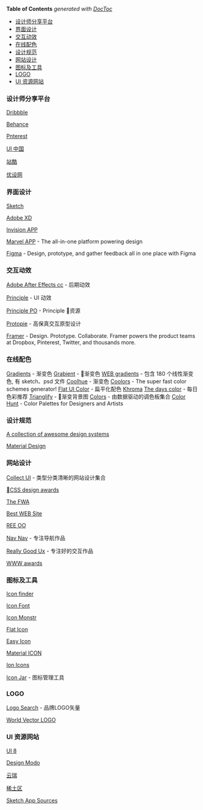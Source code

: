 <!-- START doctoc generated TOC please keep comment here to allow auto update -->
<!-- DON'T EDIT THIS SECTION, INSTEAD RE-RUN doctoc TO UPDATE -->
**Table of Contents**  *generated with [DocToc](https://github.com/thlorenz/doctoc)*

- [设计师分享平台](#%E8%AE%BE%E8%AE%A1%E5%B8%88%E5%88%86%E4%BA%AB%E5%B9%B3%E5%8F%B0)
- [界面设计](#%E7%95%8C%E9%9D%A2%E8%AE%BE%E8%AE%A1)
- [交互动效](#%E4%BA%A4%E4%BA%92%E5%8A%A8%E6%95%88)
- [在线配色](#%E5%9C%A8%E7%BA%BF%E9%85%8D%E8%89%B2)
- [设计规范](#%E8%AE%BE%E8%AE%A1%E8%A7%84%E8%8C%83)
- [网站设计](#%E7%BD%91%E7%AB%99%E8%AE%BE%E8%AE%A1)
- [图标及工具](#%E5%9B%BE%E6%A0%87%E5%8F%8A%E5%B7%A5%E5%85%B7)
- [LOGO](#logo)
- [UI 资源网站](#ui-%E8%B5%84%E6%BA%90%E7%BD%91%E7%AB%99)

<!-- END doctoc generated TOC please keep comment here to allow auto update -->

### 设计师分享平台
[Dribbble](https://dribbble.com/)

[Behance](https://www.behance.net/)

[Pnterest](https://www.pinterest.com/)

[UI 中国](http://www.ui.cn/)

[站酷](https://www.zcool.com.cn/)

[优设网](https://www.uisdc.com/)

### 界面设计
[Sketch](https://sketchapp.com/)

[Adobe XD](https://www.adobe.com/products/xd.html)

[Invision APP](https://www.invisionapp.com/)

[Marvel APP](https://marvelapp.com/) -
The all-in-one platform powering design

[Figma](https://www.figma.com/) - Design, prototype, and gather feedback all in one place with Figma

### 交互动效
[Adobe After Effects cc](https://www.adobe.com/cn/products/aftereffects.html) - 后期动效

[Principle](http://principleformac.com/) - UI 动效

[Principle PO](http://principlerepo.com/) - Principle 资源

[Protopie](http://www.protopie.cn/) - 高保真交互原型设计

[Framer](https://framer.com/) - Design. Prototype. Collaborate. Framer powers the product teams at Dropbox, Pinterest, Twitter, and thousands more.

### 在线配色

[Gradients](http://gradients.io/) - 渐变色
[Grabient](https://www.grabient.com/) - 渐变色
[WEB gradients](https://webgradients.com/) - 包含 180 个线性渐变色, 有 sketch、psd 文件
[Coolhue](https://webkul.github.io/coolhue/) - 渐变色
[Coolors](https://coolors.co/) - The super fast color schemes generator!
[Flat UI Color](https://flatuicolors.com/) - 扁平化配色
[Khroma](http://khroma.co/generator/)
[The days color](http://www.thedayscolor.com/) - 每日色彩推荐
[Trianglify](https://trianglify.io/) - 渐变背景图
[Colors](https://klart.io/colors/) - 由数据驱动的调色板集合
[Color Hunt](https://colorhunt.co/) - Color Palettes for Designers and Artists

### 设计规范
[A collection of awesome design systems](https://github.com/alexpate/awesome-design-systems)

[Material Design](https://material.io/design/)

### 网站设计
[Collect UI](http://collectui.com/) - 类型分类清晰的网站设计集合

[CSS design awards](https://www.cssdesignawards.com/)

[The FWA](https://thefwa.com/)

[Best WEB Site](https://bestwebsite.gallery/)

[REE OO](https://reeoo.com/)

[Nav Nav](https://navnav.co/) - 专注导航作品

[Really Good Ux](https://www.reallygoodux.io/) - 专注好的交互作品

[WWW awards](https://www.awwwards.com/)

### 图标及工具
[Icon finder](https://www.iconfinder.com/)

[Icon Font](http://www.iconfont.cn/)

[Icon Monstr](https://iconmonstr.com/)

[Flat Icon](https://www.flaticon.com/)

[Easy Icon](https://www.easyicon.net/)

[Material ICON](https://material.io/tools/icons/?style=baseline)

[Ion Icons](https://ionicons.com/)

[Icon Jar](https://geticonjar.com/) - 图标管理工具

### LOGO
[Logo Search](http://instantlogosearch.com/) - 品牌LOGO矢量

[World Vector LOGO](https://worldvectorlogo.com/)
### UI 资源网站
[UI 8](https://ui8.net/)

[Design Modo](https://designmodo.com/)

[云瑞](https://www.yrucd.com/)

[稀土区](https://xituqu.com/)

[Sketch App Sources](sketchappsources.com/all-free-sources.html)

